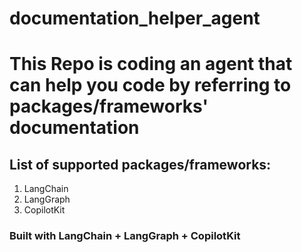 # documentation_helper_agent

# This Repo is coding an agent that can help you code by referring to packages/frameworks' documentation
## List of supported packages/frameworks:
1. LangChain
2. LangGraph
3. CopilotKit

### Built with LangChain + LangGraph + CopilotKit
   
